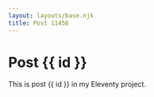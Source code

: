 ```yaml
---
layout: layouts/base.njk
title: Post 11456
---
```


# Post {{ id }}

This is post {{ id }} in my Eleventy project.
